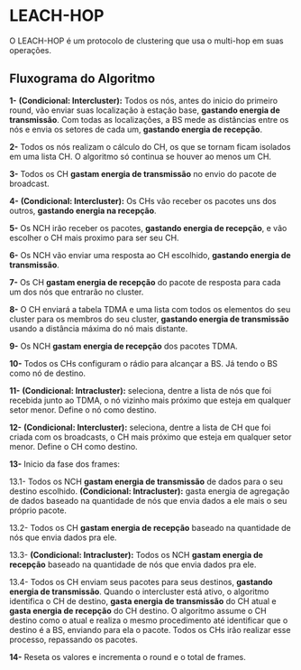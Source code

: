 # LEACH-HOP

O LEACH-HOP é um protocolo de clustering que usa o multi-hop em suas operações.

## Fluxograma do Algoritmo
**1-** **(Condicional: Intercluster):** Todos os nós, antes do inicio do primeiro round, vão enviar suas localização à estação base, **gastando energia de transmissão**. Com todas as localizações, a BS mede as distâncias entre os nós e envia os setores de cada um, **gastando energia de recepção**. 

**2-** Todos os nós realizam o cálculo do CH, os que se tornam ficam isolados em uma lista CH. O algoritmo só continua se houver ao menos um CH.

**3-** Todos os CH **gastam energia de transmissão** no envio do pacote de broadcast.

**4-** **(Condicional: Intercluster):** Os CHs vão receber os pacotes uns dos outros, **gastando energia na recepção**.

**5-** Os NCH irão receber os pacotes, **gastando energia de recepção**, e vão escolher o CH mais proximo para ser seu CH.

**6-** Os NCH vão enviar uma resposta ao CH escolhido, **gastando energia de transmissão**.

**7-** Os CH **gastam energia de recepção** do pacote de resposta para cada um dos nós que entrarão no cluster. 

**8-** O CH enviará a tabela TDMA e uma lista com todos os elementos do seu cluster para os membros do seu cluster, **gastando energia de transmissão** usando a distância máxima do nó mais distante.

**9-** Os NCH **gastam energia de recepção** dos pacotes TDMA.

**10-** Todos os CHs configuram o rádio para alcançar a BS. Já tendo o BS como nó de destino.

**11-** **(Condicional: Intracluster):** seleciona, dentre a lista de nós que foi recebida junto ao TDMA, o nó vizinho mais próximo que esteja em qualquer setor menor. Define o nó como destino.

**12-** **(Condicional: Intercluster):** seleciona, dentre a lista de CH que foi criada com os broadcasts, o CH mais próximo que esteja em qualquer setor menor. Define o CH como destino.

**13-** Inicio da fase dos frames:

   13.1- Todos os NCH **gastam energia de transmissão** de dados para o seu destino escolhido. **(Condicional: Intracluster):** gasta energia de agregação de dados baseado na quantidade de nós que envia dados a ele mais o seu próprio pacote.
   
   13.2- Todos os CH **gastam energia de recepção** baseado na quantidade de nós que envia dados pra ele.
   
   13.3- **(Condicional: Intracluster):** Todos os NCH **gastam energia de recepção** baseado na quantidade de nós que envia dados pra ele.
   
   13.4- Todos os CH enviam seus pacotes para seus destinos, **gastando energia de transmissão**. Quando o intercluster está ativo, o algoritmo identifica o CH de destino, **gasta energia de transmissão** do CH atual e **gasta energia de recepção** do CH destino. O algoritmo assume o CH destino como o atual e realiza o mesmo procedimento até identificar que o destino é a BS, enviando para ela o pacote. Todos os CHs irão realizar esse processo, repassando os pacotes.
   
**14-** Reseta os valores e incrementa o round e o total de frames.
